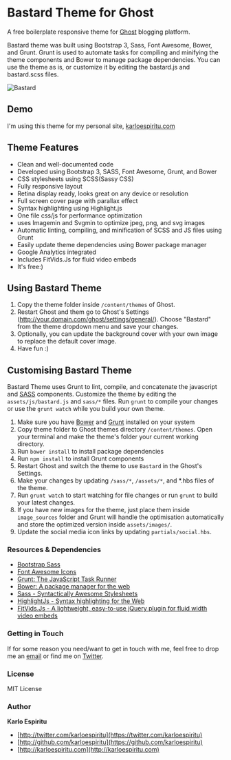 Bastard Theme for Ghost
==================


A free boilerplate responsive theme for [Ghost](https://ghost.org) blogging platform. 

Bastard theme was built using Bootstrap 3, Sass, Font Awesome, Bower, and Grunt. Grunt is used to automate tasks for compiling and minifying the theme components and Bower to manage package dependencies. You can use the theme as is, or customize it by editing the bastard.js and bastard.scss files.

![Bastard](http://f.cl.ly/items/3f2X3p2K2A1E1z263k2K/bastard-sample2.png)

## Demo
I'm using this theme for my personal site, [karloespiritu.com](http://karloespiritu.com)


## Theme Features

* Clean and well-documented code
* Developed using Bootstrap 3, SASS, Font Awesome, Grunt, and Bower
* CSS stylesheets using SCSS(Sassy CSS) 
* Fully responsive layout
* Retina display ready, looks great on any device or resolution
* Full screen cover page with parallax effect 
* Syntax highlighting using Highlight.js
* One file css/js for performance optimization
* uses Imagemin and Svgmin to optimize jpeg, png, and svg images
* Automatic linting, compiling, and minification of SCSS and JS files using Grunt
* Easily update theme dependencies using Bower package manager
* Google Analytics integrated
* Includes FitVids.Js for fluid video embeds
* It's free:) 

## Using Bastard Theme

1. Copy the theme folder inside `/content/themes` of Ghost.
2. Restart Ghost and them go to Ghost's Settings (http://your.domain.com/ghost/settings/general/). Choose "Bastard" from the theme dropdown menu and save your changes.
3. Optionally, you can update the background cover with your own image to replace the default cover image.
4. Have fun :)

## Customising Bastard Theme

Bastard Theme uses Grunt to lint, compile, and concatenate the javascript and [SASS](http://sass-lang.com/) components. Customize the theme by editing the `assets/js/bastard.js` and `sass/*` files. Run `grunt` to compile your changes or use the `grunt watch` while you build your own theme.

1. Make sure you have [Bower](http://bower.io) and [Grunt](gruntjs.com) installed on your system
2. Copy theme folder to Ghost themes directory `/content/themes`. Open your terminal and make the theme's folder your current working directory.  
3. Run `bower install` to install package dependencies
4. Run `npm install` to install Grunt components 
5. Restart Ghost and switch the theme to use `Bastard` in the Ghost's Settings. 
7. Make your changes by updating `/sass/*`, `/assets/*`, and *.hbs files of the theme.
6. Run `grunt watch` to start watching for file changes or run `grunt` to build your latest changes.
7. If you have new images for the theme, just place them inside `image_sources` folder and Grunt will handle the optimisation automatically and store the optimized version inside `assets/images/`.
8. Update the social media icon links by updating `partials/social.hbs`.

### Resources & Dependencies

- [Bootstrap Sass](https://github.com/twbs/bootstrap-sass)
- [Font Awesome Icons](http://fortawesome.github.io/Font-Awesome/icons/)
- [Grunt: The JavaScript Task Runner](http://gruntjs.com)
- [Bower: A package manager for the web](http://bower.io)
- [Sass - Syntactically Awesome Stylesheets](http://sass-lang.com/)
- [HighlightJs - Syntax highlighting for the Web](http://highlightjs.org)
- [FitVids.Js - A lightweight, easy-to-use jQuery plugin for fluid width video embeds](http://fitvidsjs.com/)

### Getting in Touch

If for some reason you need/want to get in touch with me, feel free to drop me an [email](mailto:karloespiritu.com) or find me on [Twitter](http://twitter.com/karloespiritu).

### License

MIT License

### Author

**Karlo Espiritu**

- [http://twitter.com/karloespiritu](https://twitter.com/karloespiritu)
- [http://github.com/karloespiritu](https://github.com/karloespiritu)
- [http://karloespiritu.com](http://karloespiritu.com)
